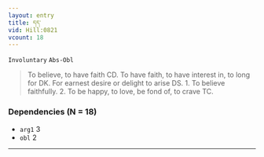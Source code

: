 ```yaml
---
layout: entry
title: དད་
vid: Hill:0821
vcount: 18
---
```

`Involuntary` `Abs-Obl`
> To believe, to have faith CD\.
 To have faith, to have interest in, to long for DK\.
 For earnest desire or delight to arise DS\.
 1\.
 To believe faithfully\.
 2\.
 To be happy, to love, be fond of, to crave TC\.

### Dependencies (N = 18)
* `arg1` 3
* `obl` 2

---

